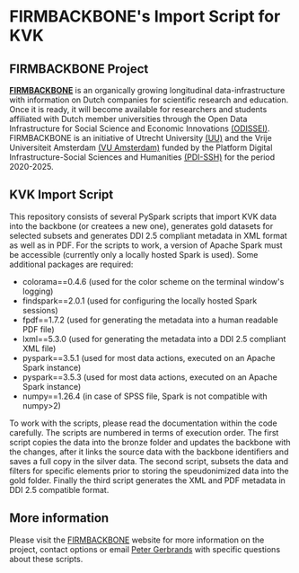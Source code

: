 # FIRMBACKBONE's Import Script for KVK

## FIRMBACKBONE Project

[**FIRMBACKBONE**](https://firmbackbone.nl) is an organically growing longitudinal data-infrastructure with information on Dutch companies for scientific research and education. Once it is ready, it will become available for researchers and students affiliated with Dutch member universities through the Open Data Infrastructure for Social Science and Economic Innovations [(ODISSEI)](https://odissei-data.nl/nl/). FIRMBACKBONE is an initiative of Utrecht University [(UU)](https://www.uu.nl/en) and the Vrije Universiteit Amsterdam [(VU Amsterdam)](https://vu.nl/en) funded by the Platform Digital Infrastructure-Social Sciences and Humanities [(PDI-SSH)](https://pdi-ssh.nl/en/front-page/) for the period 2020-2025.

## KVK Import Script

This repository consists of several PySpark scripts that import KVK data into the backbone (or createes a new one), generates gold datasets for selected subsets and generates DDI 2.5 compliant metadata in XML format as well 
as in PDF. For the scripts to work, a version of Apache Spark must be accessible (currently only a locally hosted Spark is used). Some additional packages are required:

- colorama==0.4.6 (used for the color scheme on the terminal window's logging)
- findspark==2.0.1 (used for configuring the locally hosted Spark sessions)
- fpdf==1.7.2 (used for generating the metadata into a human readable PDF file)
- lxml==5.3.0 (used for generating the metadata into a DDI 2.5 compliant XML file)
- pyspark==3.5.1 (used for most data actions, executed on an Apache Spark instance)
- pyspark==3.5.3 (used for most data actions, executed on an Apache Spark instance)
- numpy==1.26.4 (in case of SPSS file, Spark is not compatible with numpy>2)

To work with the scripts, please read the documentation within the code carefully. The scripts are numbered in terms of execution order. The first script copies the data into the bronze folder and updates the backbone with the changes, after it links the source data with the backbone identifiers and saves a full copy in the silver data. The second script, subsets the data and filters for specific elements prior to storing the speudonimized data into the gold folder. Finally the third script generates the XML and PDF metadata in DDI 2.5 compatible format.

## More information

Please visit the [FIRMBACKBONE](https://firmbackbone.nl) website for more information on the project, contact options or email [Peter Gerbrands](https://pgerbrands.github.io/) with specific questions about these scripts.
